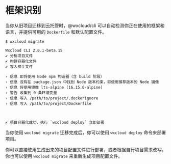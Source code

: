 # 框架识别

当你从旧项目迁移到云托管时，@wxcloud/cli 可以自动检测你正在使用的框架和语言，并提供可用的 `Dockerfile` 和默认配置文件。

```bash:no-line-numbers
$ wxcloud migrate

Wxcloud CLI 2.0.1-beta.15
✔ 分析项目文件
✔ 构建容器化文件
✔ 写入相关文件

› 信息 即将使用 Node npm 构造器（含 build 阶段）
› 信息 没有在 package.json 中找到 Node 版本约束，将使用推荐版本的 Node 镜像
› 信息 将使用镜像 lts-alpine (16.15.0-alpine)
› 警告 收集到 0 条环境变量
› 信息 写入 /path/to/project/.dockerignore
› 信息 写入 /path/to/project/Dockerfile



✔ 项目容器化成功，执行 `wxcloud deploy` 立即部署
```

当你使用 `wxcloud migrate` 迁移完成后，你可以使用 `wxcloud deploy` 命令来部署项目。

你可以直接使用生成出来的项目配置文件进行部署，或者根据自行项目需求改写。你也可以使用 `wxcloud migrate` 来重新生成项目配置文件。